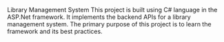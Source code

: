 Library Management System
This project is built using C# language in the ASP.Net framework. It implements the backend APIs for a library management system. The primary purpose of this project is to learn the framework and its best practices.
